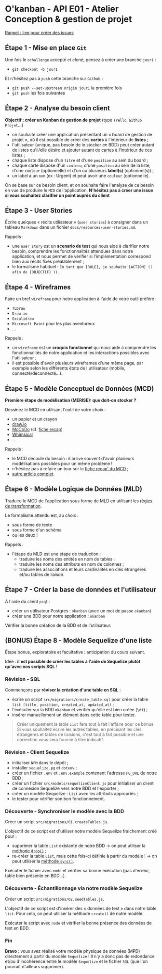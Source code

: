 # O'kanban - API E01 - Atelier Conception & gestion de projet

[Rappel : lien pour créer des issues](https://github.com/O-clock-Muffin/Soutien-ateliers/issues)

## Étape 1 - Mise en place `Git`

Une fois le `ochallenge` accepté et cloné, pensez à créer une branche `jour1` :

- `git checkout -b jour1`

Et n'hésitez pas à `push` cette branche sur `Github` :

- `git push --set-upstream origin jour1` la première fois
- `git push` les fois suivantes

## Étape 2 - Analyse du besoin client

**Objectif : créer un Kanban de gestion de projet**  (type `Trello`, `Github Projet`…)

- on souhaite créer une application présentant un « board de gestion de projet », où il est possible de créer des **cartes** à l'intérieur de **listes** ;
- l'utilisateur (unique, pas besoin de le stocker en BDD) peut créer autant de listes qu'il/elle désire et ajouter autant de cartes à l'intérieur de ces listes ;
- chaque liste dispose d'un `titre` et d'une `position` au sein du board ;
- chaque carte dispose d'un `contenu`, d'une `position` au sein de la liste, d'une `couleur` (optionnelle) et d'un ou plusieurs **label(s)** (optionnel(s)) ;
- un label a un `nom` (ex : Urgent) et peut avoir une `couleur` (optionnelle).

On se base sur ce besoin client, et on souhaite faire l'analyse de ce besoin en vue de produire le `MCD` de l'application. **N'hésitez pas à créer une issue si vous souhaitez clarifier un point auprès du client**

## Étape 3 - User Stories

Écrire quelques « récits utilisateur » (`user stories`) à consigner dans un tableau `Markdown` dans un fichier `docs/resources/user-stories.md`.

Rappels :

- une `user story` est un **scenario de test** qui nous aide à clarifier notre besoin, comprendre les fonctionnalités attendues dans notre application, et nous permet de vérifier si l'implémentation correspond bien aux récits fixés préalablement ;
- le formalisme habituel : `En tant que [ROLE], je souhaite [ACTION] (( afin de [OBJECTIF] ))`.

## Étape 4 - Wireframes

Faire un bref `wireframe` pour notre application à l'aide de votre outil préféré :

- `TLDraw`
- `Draw.io`
- `Excalidraw`
- `Microsoft Paint` pour les plus aventureux
- …

Rappels :

- un `wireframe` est un **croquis fonctionnel** qui nous aide à comprendre les fonctionnalités de notre application et les interactions possibles avec l'utilisateur ;
- il est possible d'avoir plusieurs wireframes d'une même page, par exemple selon les différents états de l'utilisateur (mobile, connecté/deconnecté…).

## Étape 5 - Modèle Conceptuel de Données (MCD)

**Première étape de modélisation (MERISE): que doit-on stocker ?**

Dessinez le MCD en utilisant l'outil de votre choix :

- un papier et un crayon
- [draw.io](https://draw.io)
- [MoCoDo](http://mocodo.wingi.net/) (cf. [fiche recap](https://kourou.oclock.io/ressources/fiche-recap/mocodo/))
- [Whimsical](https://whimsical.com/)
- …

Rappels :

- le MCD découle du besoin : il arrive souvent d'avoir plusieurs modélisations possibles pour un même problème !
- n'hésitez pas à refaire un tour sur la [fiche recap' du MCD](https://kourou.oclock.io/ressources/fiche-recap/mcd-modele-conceptuel-de-donnees/) ;
- [autre article complet](https://gist.github.com/enzoclock/3b16a04277a9ef620ed046aaf4149c4b).

## Étape 6 - Modèle Logique de Données (MLD)

Traduire le MCD de l'application sous forme de MLD en utilisant les [règles de transformation](https://kourou.oclock.io/ressources/fiche-recap/mld/).

Le formalisme attendu est, au choix :

- sous forme de texte
- sous forme d'un schéma
- ou les deux !

Rappels :

- l'étape du MLD est une étape de traduction :
  - traduire les noms des entités en nom de tables ;
  - traduire les noms des attributs en nom de colonnes ;
  - traduire les associations et leurs cardinalités en clés étrangères et/ou tables de liaison.

## Étape 7 - Créer la base de données et l'utilisateur

À l'aide du client `psql` :

- créer un utilisateur Postgres : `okanban` (avec un mot de passe `okanban`)
- créer une BDD pour notre application : `okanban`

Vérifier la bonne création de la BDD et de l'utilisateur.

## (BONUS) Étape 8 - Modèle Sequelize d'une liste

Étape bonus, exploratoire et facultative : anticipation du cours suivant.

Idée : **il est possible de créer les tables à l'aide de Sequelize plutôt qu'avec nos scripts SQL** !

### Révision - SQL

Commençons par **réviser la création d'une table en SQL** :

- écrire un script `src/migrations/create_table.sql` pour créer la table `list (title, position, created_at, updated_at)` ;
- l'exécuter sur la BDD `okanban` et vérifier qu'elle est bien créée (`\dt`) ;
- insérer manuellement un élément dans cette table pour tester.
  
> Créer uniquement la table `List` fera tout à fait l'affaire pour ce bonus.
> Si vous souhaitez écrire les autres tables, en précisant les clés étrangères et tables de liaisions, c'est tout à fait possible et une correction vous sera fournie à titre indicatif.

### Révision - Client Sequelize

- initialiser `NPM` dans le dépôt ;
- installer `sequelize`, `pg` et `dotenv` ;
- créer un fichier `.env` et `.env.example` contenant l'adresse `PG_URL` de notre BDD ;
- créer un fichier `src/models/sequelizeClient.js` pour initialiser un client de connexion Sequelize vers notre BDD et l'exporter ;
- créer un modèle Sequelize : `List` avec les attributs appropriés ;
- le tester pour vérifier son bon fonctionnement.

### Découverte - Synchroniser le modèle avec la BDD

Créer un script `src/migrations/01.createTables.js`.

L'objectif de ce script est d'utiliser notre modèle Sequelize fraichement créé pour :

- supprimer la table `List` existante de notre BDD → on peut utiliser la [méthode `drop()`](https://sequelize.org/docs/v6/core-concepts/model-basics/#dropping-tables) ;
- re-créer la table `List`, mais cette fois-ci définie à partir du modèle ! → on peut utiliser la [méthode `sync()`](https://sequelize.org/docs/v6/core-concepts/model-basics/#model-synchronization).

Exécuter le fichier avec `node` et vérifier sa bonne exécution (pas d'erreur, table bien présente en BDD…).

### Découverte - Échantillonnage via notre modèle Sequelize

Créer un script `src/migrations/02.seedTables.js`.

L'objectif de ce script est d'insérer des « données de test » dans notre table `list`. Pour cela, on peut utiliser la méthode `create()` de notre modèle.

Exécuter le script avec `node` et vérifier la bonne présence des données de test en BDD.

### Fin

**Bravo** : vous avez réalisé votre modèle physique de données (MPD) directement à partir du modèle `Sequelize` ! Il n'y a donc pas de redondance et/ou d'incohérence entre le modèle `Sequelize` et le fichier `SQL` (que l'on pourrait d'ailleurs supprimer).
